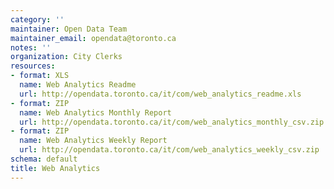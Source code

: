 ```yaml
---
category: ''
maintainer: Open Data Team
maintainer_email: opendata@toronto.ca
notes: ''
organization: City Clerks
resources:
- format: XLS
  name: Web Analytics Readme
  url: http://opendata.toronto.ca/it/com/web_analytics_readme.xls
- format: ZIP
  name: Web Analytics Monthly Report
  url: http://opendata.toronto.ca/it/com/web_analytics_monthly_csv.zip
- format: ZIP
  name: Web Analytics Weekly Report
  url: http://opendata.toronto.ca/it/com/web_analytics_weekly_csv.zip
schema: default
title: Web Analytics
---
```

